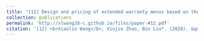 ```yaml
---
title: "[12] Design and pricing of extended warranty menus based on the multinomial logit choice model"
collection: publications
permalink: 'http://xlwang28-c.github.io/files/paper-#12.pdf'
citation: '[12] <b>Xiaolin Wang</b>, Xiujie Zhao, Bin Liu*. (2020). &quot;Design and pricing of extended warranty menus based on the multinomial logit choice model.&quot; <i>European Journal of Operational Research</i>. 287(1), 237-250. [<a href="https://www.sciencedirect.com/science/article/abs/pii/S0377221720304409">link</a>]'
---
```

